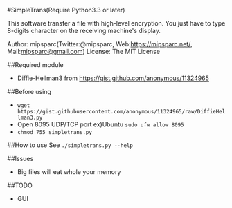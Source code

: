 #SimpleTrans(Require Python3.3 or later)

This software transfer a file with high-level encryption. You just have to type 8-digits character on the receiving machine's display. 

Author: mipsparc(Twitter:@mipsparc, Web:https://mipsparc.net/, Mail:mipsparc@gmail.com)
License: The MIT License

##Required module
- Diffie-Hellman3 from https://gist.github.com/anonymous/11324965

##Before using
- `wget https://gist.githubusercontent.com/anonymous/11324965/raw/DiffieHellman3.py`
- Open 8095 UDP/TCP port
ex)Ubuntu `sudo ufw allow 8095`
- `chmod 755 simpletrans.py`

##How to use
See `./simpletrans.py --help`

##Issues
- Big files will eat whole your memory

##TODO
- GUI

